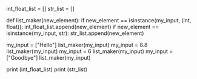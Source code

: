 int_float_list = []
str_list = []

def list_maker(new_element):
    if new_element == isinstance(my_input, (int, float)):
        int_float_list.append(new_element)
    if new_element == isinstance(my_input, str):
        str_list.append(new_element)

my_input = ["Hello"]
list_maker(my_input)
my_input = 8.8
list_maker(my_input)
my_input = 6
list_maker(my_input)
my_input = ["Goodbye"]
list_maker(my_input)

print (int_float_list)
print (str_list)
